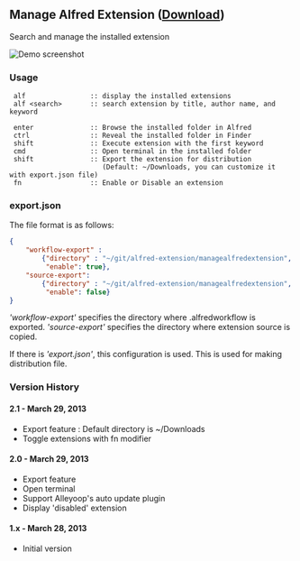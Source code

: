 ## Manage Alfred Extension ([Download](https://raw.github.com/jmjeong/alfred-extension/master/managealfredextension/ManageAlfredExtension.alfredworkflow))

Search and manage the installed extension

![Demo screenshot](https://raw.github.com/jmjeong/alfred-extension/master/managealfredextension/screenshot.png)

###  Usage

```
 alf                :: display the installed extensions
 alf <search>       :: search extension by title, author name, and keyword

 enter              :: Browse the installed folder in Alfred
 ctrl               :: Reveal the installed folder in Finder
 shift              :: Execute extension with the first keyword
 cmd                :: Open terminal in the installed folder
 shift              :: Export the extension for distribution 
                       (Default: ~/Downloads, you can customize it with export.json file)
 fn                 :: Enable or Disable an extension
```

### export.json 

The file format is as follows:

```json
{
    "workflow-export" :
	    {"directory" : "~/git/alfred-extension/managealfredextension",
		 "enable": true},
    "source-export":
		{"directory" : "~/git/alfred-extension/managealfredextension",
		 "enable": false}
}
```

*'workflow-export'* specifies the directory where <extension>.alfredworkflow is exported.
*'source-export'* specifies the directory where extension source is copied.  

If there is *'export.json'*, this configuration is used. This is used for making distribution file.


### Version History 

#### 2.1 - March 29, 2013

- Export feature : Default directory is ~/Downloads
- Toggle extensions with fn modifier

#### 2.0 - March 29, 2013

- Export feature
- Open terminal 
- Support Alleyoop's auto update plugin
- Display 'disabled' extension

#### 1.x - March 28, 2013

- Initial version

 

